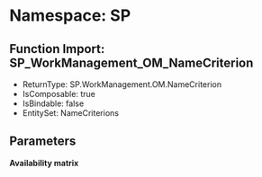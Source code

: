 # Namespace: SP

## Function Import: SP_WorkManagement_OM_NameCriterion

- ReturnType: SP.WorkManagement.OM.NameCriterion
- IsComposable: true
- IsBindable: false
- EntitySet: NameCriterions

## Parameters

**Availability matrix**


